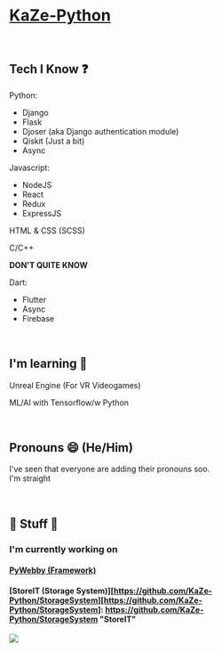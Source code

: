 # [KaZe-Python][http://brunopio.cosentini.it]
[http://brunopio.cosentini.it]: http://brunopio.cosentini.it "Bruno Pio Cosentini aka KaZe-Python or KaZe"

<br>

## Tech I Know ❓

Python:
- Django
- Flask
- Djoser (aka Django authentication module)
- Qiskit (Just a bit)
- Async

Javascript:
- NodeJS
- React
- Redux
- ExpressJS

HTML & CSS (SCSS)

C/C++

**DON'T QUITE KNOW**

Dart:
- Flutter
- Async
- Firebase

<br>

## I'm learning 🌱

Unreal Engine (For VR Videogames)

ML/AI with Tensorflow/w Python

<br>

## Pronouns 😄 (He/Him)

I've seen that everyone are adding their pronouns soo. <br>
I'm straight

<br>

## 🔧 Stuff 🔧

### I'm currently working on
#### [PyWebby (Framework)][https://github.com/TomekPulkiewicz/pywebby]
[https://github.com/TomekPulkiewicz/pywebby]: https://github.com/TomekPulkiewicz/pywebby "PyWebby"

#### [StoreIT (Storage System)][https://github.com/KaZe-Python/StorageSystem][https://github.com/KaZe-Python/StorageSystem]: https://github.com/KaZe-Python/StorageSystem "StoreIT"

<!--
**KaZe-Python/KaZe-Python** is a ✨ _special_ ✨ repository because its `README.md` (this file) appears on your GitHub profile.

Here are some ideas to get you started:

- 🔭 I’m currently working on ...
- 🌱 I’m currently learning ...
- 👯 I’m looking to collaborate on ...
- 🤔 I’m looking for help with ...
- 💬 Ask me about ...
- 📫 How to reach me: ...
- 😄 Pronouns: ...
- ⚡ Fun fact: ...
-->
<img src="https://github-readme-stats.vercel.app/api?username=KaZe-Python&theme=dark&show_icons=true">
